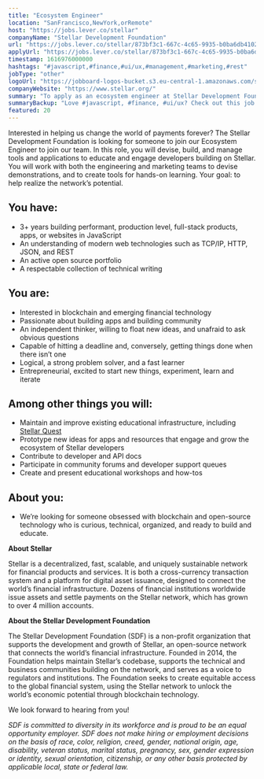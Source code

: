 ```yaml
---
title: "Ecosystem Engineer"
location: "SanFrancisco,NewYork,orRemote"
host: "https://jobs.lever.co/stellar"
companyName: "Stellar Development Foundation"
url: "https://jobs.lever.co/stellar/873bf3c1-667c-4c65-9935-b0ba6db4102f"
applyUrl: "https://jobs.lever.co/stellar/873bf3c1-667c-4c65-9935-b0ba6db4102f/apply"
timestamp: 1616976000000
hashtags: "#javascript,#finance,#ui/ux,#management,#marketing,#rest"
jobType: "other"
logoUrl: "https://jobboard-logos-bucket.s3.eu-central-1.amazonaws.com/stellar-development-foundation"
companyWebsite: "https://www.stellar.org/"
summary: "To apply as an ecosystem engineer at Stellar Development Foundation, you preferably need to have 3+ years building performant, production level, full-stack products, apps, or websites in JavaScript."
summaryBackup: "Love #javascript, #finance, #ui/ux? Check out this job post!"
featured: 20
---
```


Interested in helping us change the world of payments forever? The Stellar Development Foundation is looking for someone to join our Ecosystem Engineer to join our team. In this role, you will devise, build, and manage tools and applications to educate and engage developers building on Stellar. You will work with both the engineering and marketing teams to devise demonstrations, and to create tools for hands-on learning. Your goal: to help realize the network’s potential.

## You have:

*   3+ years building performant, production level, full-stack products, apps, or websites in JavaScript
*   An understanding of modern web technologies such as TCP/IP, HTTP, JSON, and REST
*   An active open source portfolio
*   A respectable collection of technical writing

## You are:

*   Interested in blockchain and emerging financial technology
*   Passionate about building apps and building community
*   An independent thinker, willing to float new ideas, and unafraid to ask obvious questions
*   Capable of hitting a deadline and, conversely, getting things done when there isn’t one
*   Logical, a strong problem solver, and a fast learner
*   Entrepreneurial, excited to start new things, experiment, learn and iterate

## Among other things you will:

*   Maintain and improve existing educational infrastructure, including [Stellar Quest](https://quest.stellar.org/)
*   Prototype new ideas for apps and resources that engage and grow the ecosystem of Stellar developers
*   Contribute to developer and API docs
*   Participate in community forums and developer support queues
*   Create and present educational workshops and how-tos

## About you:

*   We’re looking for someone obsessed with blockchain and open-source technology who is curious, technical, organized, and ready to build and educate.

**About Stellar**

Stellar is a decentralized, fast, scalable, and uniquely sustainable network for financial products and services. It is both a cross-currency transaction system and a platform for digital asset issuance, designed to connect the world’s financial infrastructure. Dozens of financial institutions worldwide issue assets and settle payments on the Stellar network, which has grown to over 4 million accounts.   

**About the Stellar Development Foundation**

The Stellar Development Foundation (SDF) is a non-profit organization that supports the development and growth of Stellar, an open-source network that connects the world’s financial infrastructure. Founded in 2014, the Foundation helps maintain Stellar’s codebase, supports the technical and business communities building on the network, and serves as a voice to regulators and institutions. The Foundation seeks to create equitable access to the global financial system, using the Stellar network to unlock the world’s economic potential through blockchain technology.

We look forward to hearing from you!

_SDF is committed to diversity in its workforce and is proud to be an equal opportunity employer. SDF does not make hiring or employment decisions on the basis of race, color, religion, creed, gender, national origin, age, disability, veteran status, marital status, pregnancy, sex, gender expression or identity, sexual orientation, citizenship, or any other basis protected by applicable local, state or federal law._
